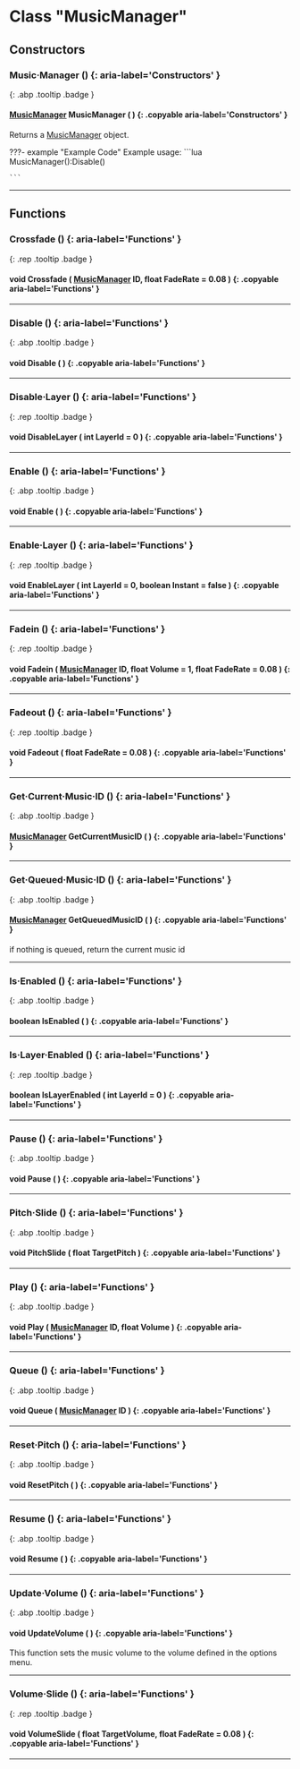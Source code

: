 # Class "MusicManager"
## Constructors
### Music·Manager () {: aria-label='Constructors' }
[ ](#){: .abp .tooltip .badge }
#### [MusicManager](../MusicManager) MusicManager ( ) {: .copyable aria-label='Constructors' }

Returns a [MusicManager](../MusicManager) object.

???- example "Example Code"
    Example usage:
    ```lua 
    MusicManager():Disable()
    
    ```
___ 
## Functions
### Crossfade () {: aria-label='Functions' }
[ ](#){: .rep .tooltip .badge }
#### void Crossfade ( [MusicManager](../MusicManager) ID, float FadeRate = 0.08 ) {: .copyable aria-label='Functions' }

___ 
### Disable () {: aria-label='Functions' }
[ ](#){: .abp .tooltip .badge }
#### void Disable ( ) {: .copyable aria-label='Functions' }

___ 
### Disable·Layer () {: aria-label='Functions' }
[ ](#){: .rep .tooltip .badge }
#### void DisableLayer ( int LayerId = 0 ) {: .copyable aria-label='Functions' }

___ 
### Enable () {: aria-label='Functions' }
[ ](#){: .abp .tooltip .badge }
#### void Enable ( ) {: .copyable aria-label='Functions' }

___ 
### Enable·Layer () {: aria-label='Functions' }
[ ](#){: .rep .tooltip .badge }
#### void EnableLayer ( int LayerId = 0, boolean Instant = false ) {: .copyable aria-label='Functions' }

___ 
### Fadein () {: aria-label='Functions' }
[ ](#){: .rep .tooltip .badge }
#### void Fadein ( [MusicManager](../MusicManager) ID, float Volume = 1, float FadeRate = 0.08 ) {: .copyable aria-label='Functions' }

___ 
### Fadeout () {: aria-label='Functions' }
[ ](#){: .rep .tooltip .badge }
#### void Fadeout ( float FadeRate = 0.08 ) {: .copyable aria-label='Functions' }

___ 
### Get·Current·Music·ID () {: aria-label='Functions' }
[ ](#){: .abp .tooltip .badge }
#### [MusicManager](../MusicManager) GetCurrentMusicID ( ) {: .copyable aria-label='Functions' }

___ 
### Get·Queued·Music·ID () {: aria-label='Functions' }
[ ](#){: .abp .tooltip .badge }
#### [MusicManager](../MusicManager) GetQueuedMusicID ( ) {: .copyable aria-label='Functions' }
if nothing is queued, return the current music id 
___ 
### Is·Enabled () {: aria-label='Functions' }
[ ](#){: .abp .tooltip .badge }
#### boolean IsEnabled ( ) {: .copyable aria-label='Functions' }

___ 
### Is·Layer·Enabled () {: aria-label='Functions' }
[ ](#){: .rep .tooltip .badge }
#### boolean IsLayerEnabled ( int LayerId = 0 ) {: .copyable aria-label='Functions' }

___ 
### Pause () {: aria-label='Functions' }
[ ](#){: .abp .tooltip .badge }
#### void Pause ( ) {: .copyable aria-label='Functions' }

___ 
### Pitch·Slide () {: aria-label='Functions' }
[ ](#){: .abp .tooltip .badge }
#### void PitchSlide ( float TargetPitch ) {: .copyable aria-label='Functions' }

___ 
### Play () {: aria-label='Functions' }
[ ](#){: .abp .tooltip .badge }
#### void Play ( [MusicManager](../MusicManager) ID, float Volume ) {: .copyable aria-label='Functions' }

___ 
### Queue () {: aria-label='Functions' }
[ ](#){: .abp .tooltip .badge }
#### void Queue ( [MusicManager](../MusicManager) ID ) {: .copyable aria-label='Functions' }

___ 
### Reset·Pitch () {: aria-label='Functions' }
[ ](#){: .abp .tooltip .badge }
#### void ResetPitch ( ) {: .copyable aria-label='Functions' }

___ 
### Resume () {: aria-label='Functions' }
[ ](#){: .abp .tooltip .badge }
#### void Resume ( ) {: .copyable aria-label='Functions' }

___ 
### Update·Volume () {: aria-label='Functions' }
[ ](#){: .abp .tooltip .badge }
#### void UpdateVolume ( ) {: .copyable aria-label='Functions' }

This function sets the music volume to the volume defined in the options menu.
___ 
### Volume·Slide () {: aria-label='Functions' }
[ ](#){: .rep .tooltip .badge }
#### void VolumeSlide ( float TargetVolume, float FadeRate = 0.08 ) {: .copyable aria-label='Functions' }

___ 
